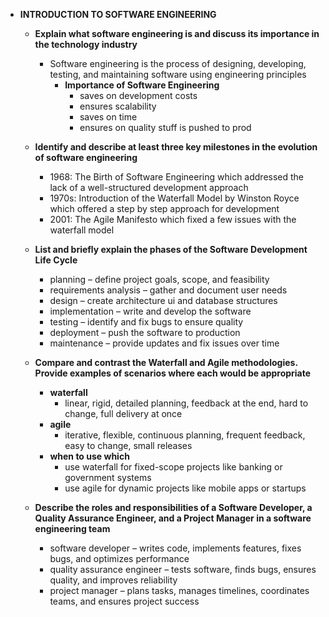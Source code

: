 - **INTRODUCTION TO SOFTWARE ENGINEERING**
  - **Explain what software engineering is and discuss its importance in the technology industry**
    - Software engineering is the process of designing, developing, testing, and maintaining software using engineering principles
       - **Importance of Software Engineering**
         - saves on development costs
         - ensures scalability
         - saves on time
         - ensures on quality stuff is pushed to prod
           
      
  - **Identify and describe at least three key milestones in the evolution of software engineering**
    - 1968: The Birth of Software Engineering which addressed the lack of a well-structured development approach
    - 1970s: Introduction of the Waterfall Model by Winston Royce which offered a step by step approach for development
    - 2001: The Agile Manifesto which fixed a few issues with the waterfall model
      

  - **List and briefly explain the phases of the Software Development Life Cycle**
    - planning – define project goals, scope, and feasibility
    - requirements analysis – gather and document user needs
    - design – create architecture ui and database structures
    - implementation – write and develop the software
    - testing – identify and fix bugs to ensure quality
    - deployment – push the software to production
    - maintenance – provide updates and fix issues over time
      

  - **Compare and contrast the Waterfall and Agile methodologies. Provide examples of scenarios where each would be appropriate**
    - **waterfall**
       - linear, rigid, detailed planning, feedback at the end, hard to change, full delivery at once
    - **agile**
       - iterative, flexible, continuous planning, frequent feedback, easy to change, small releases
    - **when to use which**
       - use waterfall for fixed-scope projects like banking or government systems
       - use agile for dynamic projects like mobile apps or startups
     
      
  - **Describe the roles and responsibilities of a Software Developer, a Quality Assurance Engineer, and a Project Manager in a software engineering team**
    - software developer – writes code, implements features, fixes bugs, and optimizes performance
    - quality assurance engineer – tests software, finds bugs, ensures quality, and improves reliability
    - project manager – plans tasks, manages timelines, coordinates teams, and ensures project success
